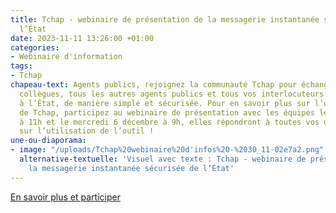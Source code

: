 ```yaml
---
title: Tchap - webinaire de présentation de la messagerie instantanée sécurisée de
  l’État
date: 2023-11-11 13:26:00 +01:00
categories:
- Webinaire d'information
tags:
- Tchap
chapeau-text: Agents publics, rejoignez la communauté Tchap pour échanger avec vos
  collègues, tous les autres agents publics et tous vos interlocuteurs même externes
  à l’État, de manière simple et sécurisée. Pour en savoir plus sur l’utilisation
  de Tchap, participez au webinaire de présentation avec les équipes le jeudi 30 novembre
  à 11h et le mercredi 6 décembre à 9h, elles répondront à toutes vos questions portant
  sur l’utilisation de l’outil !
une-ou-diaporama:
- image: "/uploads/Tchap%20webinaire%20d'infos%20-%2030_11-02e7a2.png"
  alternative-textuelle: 'Visuel avec texte : Tchap - webinaire de présentation de
    la messagerie instantanée sécurisée de l’État'
---
```


<div class="lien-important"><p><a href="https://www.numerique.gouv.fr/agenda/tchap-webinaire-de-presentation-de-la-messagerie-instantanee-securisee-de-letat/">En savoir plus et participer</a></p></div>